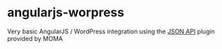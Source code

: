 angularjs-worpress
==================

Very basic AngularJS / WordPress integration using the [JSON API](http://wordpress.org/plugins/json-api/) plugin provided by MOMA
